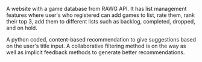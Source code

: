 A website with a game database from RAWG API. It has list management features where user's who registered can add games to list, rate them, rank their top 3, add them to different lists such as backlog, completed, dropped, and on hold. 

A python coded, content-based recommendation to give suggestions based on the user's title input. A collaborative filtering method is on the way as well as implicit feedback methods to generate better recommendations.
